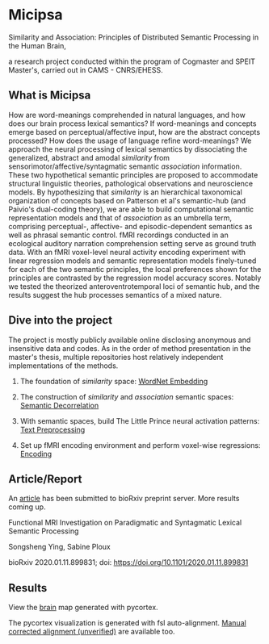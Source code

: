 # Micipsa

Similarity and Association: 
Principles of Distributed Semantic Processing in the Human Brain, 

a research project conducted within the program of Cogmaster and SPEIT Master's, carried out in CAMS - CNRS/EHESS.


## What is Micipsa

How are word-meanings comprehended in natural languages, and how does our brain process lexical semantics? If word-meanings and concepts emerge based on perceptual/affective input, how are the abstract concepts processed? How does the usage of language refine word-meanings? We approach the neural processing of lexical semantics by dissociating the generalized, abstract and amodal *similarity* from sensorimotor/affective/syntagmatic semantic *association* information. These two hypothetical semantic principles are proposed to accommodate structural linguistic theories, pathological observations and neuroscience models. By hypothesizing that *similarity* is an hierarchical taxonomical organization of concepts based on Patterson et al's semantic-hub (and Paivio's dual-coding theory), we are able to build computational semantic representation models and that of *association* as an umbrella term, comprising perceptual-, affective- and episodic-dependent semantics as well as phrasal semantic control. fMRI recordings conducted in an ecological auditory narration comprehension setting serve as ground truth data. With an fMRI voxel-level neural activity encoding experiment with linear regression models and semantic representation models finely-tuned for each of the two semantic principles, the local preferences shown for the principles are contrasted by the regression model accuracy scores. Notably we tested the theorized anteroventrotemporal loci of semantic hub, and the results suggest the hub processes semantics of a mixed nature.

## Dive into the project

The project is mostly publicly available online disclosing anonymous and insensitive data and codes. As in the order of method presentation in the master's thesis, multiple repositories host relatively independent implementations of the methods.

1. The foundation of *similarity* space: [WordNet Embedding](https://github.com/nicolasying/WordNet-Embeddings)

2. The construction of *similarity* and *association* semantic spaces: [Semantic Decorrelation](https://github.com/nicolasying/Micipsa-Decorrelation)

3. With semantic spaces, build The Little Prince neural activation patterns: [Text Preprocessing](https://github.com/nicolasying/Micipsa-Text-Preprocessing)

4. Set up fMRI encoding environment and perform voxel-wise regressions: [Encoding](https://github.com/nicolasying/Micipsa)


## Article/Report

An [article](https://www.biorxiv.org/content/10.1101/2020.01.11.899831v1) has been submitted to bioRxiv preprint server. 
More results coming up.

Functional MRI Investigation on Paradigmatic and Syntagmatic Lexical Semantic Processing

Songsheng Ying, Sabine Ploux

bioRxiv 2020.01.11.899831; doi: https://doi.org/10.1101/2020.01.11.899831 

## Results

View the [brain](/pycortex.html) map generated with pycortex.

The pycortex visualization is generated with fsl auto-alignment. [Manual corrected alignment (unverified)](/pycortexdilated.html) are available too.